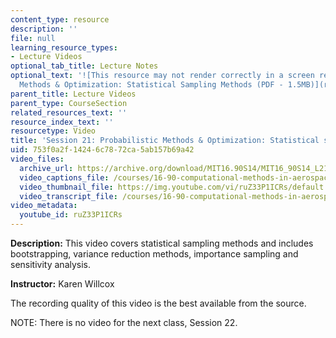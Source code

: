 ```yaml
---
content_type: resource
description: ''
file: null
learning_resource_types:
- Lecture Videos
optional_tab_title: Lecture Notes
optional_text: '![This resource may not render correctly in a screen reader.](/images/inacessible.gif)[Probabilistic
  Methods & Optimization: Statistical Sampling Methods (PDF - 1.5MB)](resources/mit16_90s14_lecture21)'
parent_title: Lecture Videos
parent_type: CourseSection
related_resources_text: ''
resource_index_text: ''
resourcetype: Video
title: 'Session 21: Probabilistic Methods & Optimization: Statistical sampling methods'
uid: 753f0a2f-1424-6c78-72ca-5ab157b69a42
video_files:
  archive_url: https://archive.org/download/MIT16.90S14/MIT16_90S14_L21_300k.mp4
  video_captions_file: /courses/16-90-computational-methods-in-aerospace-engineering-spring-2014/1c55c23badd75528a0602ce926521556_ruZ33P1ICRs.vtt
  video_thumbnail_file: https://img.youtube.com/vi/ruZ33P1ICRs/default.jpg
  video_transcript_file: /courses/16-90-computational-methods-in-aerospace-engineering-spring-2014/caeeeeac9e57f63c50304d4cfccdd3dd_ruZ33P1ICRs.pdf
video_metadata:
  youtube_id: ruZ33P1ICRs
---
```


**Description:** This video covers statistical sampling methods and includes bootstrapping, variance reduction methods, importance sampling and sensitivity analysis.

**Instructor:** Karen Willcox

The recording quality of this video is the best available from the source.

NOTE: There is no video for the next class, Session 22.